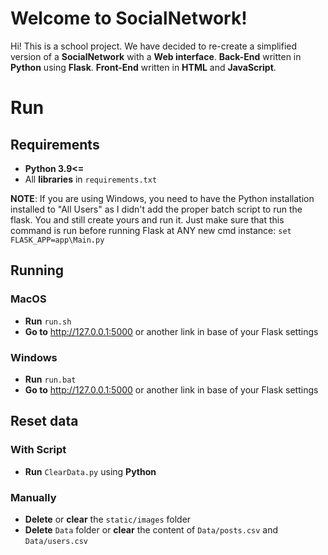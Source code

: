 # Welcome to SocialNetwork!

Hi! This is a school project. We have decided to re-create a simplified version of a **SocialNetwork** with a **Web interface**.
**Back-End** written in **Python** using **Flask**.
**Front-End** written in **HTML** and **JavaScript**.


# Run

## Requirements
- **Python 3.9<=**
- All **libraries** in `requirements.txt`

**NOTE**: If you are using Windows, you need to have the Python installation installed to "All Users" as I didn't add the proper batch script to run the flask. You and still create yours and run it.
Just make sure that this command is run before running Flask at ANY new cmd instance:
`set FLASK_APP=app\Main.py`

## Running
### MacOS
- **Run** `run.sh`
- **Go to** http://127.0.0.1:5000 or another link in base of your Flask settings

### Windows
- **Run** `run.bat`
- **Go to** http://127.0.0.1:5000 or another link in base of your Flask settings

## Reset data
### With Script
- **Run** `ClearData.py` using **Python**

### Manually
- **Delete** or **clear** the `static/images` folder
- **Delete** `Data` folder or **clear** the content of `Data/posts.csv` and `Data/users.csv`
